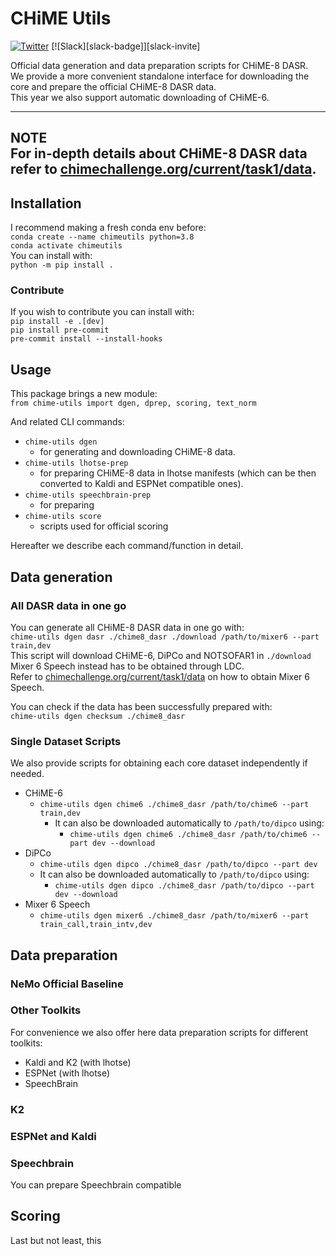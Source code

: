 # CHiME Utils

[![Twitter](https://img.shields.io/twitter/url/https/twitter.com/chimechallenge.svg?style=social&label=Follow%20%40chimechallenge)](https://twitter.com/chimechallenge)
[![Slack][slack-badge]][slack-invite]

Official data generation and data preparation scripts for CHiME-8 DASR. <br>
We provide a more convenient standalone interface for downloading the core and prepare the official CHiME-8 DASR data. <br> 
This year we also support automatic downloading of CHiME-6. <br>

---
**NOTE** <br>
For in-depth details about CHiME-8 DASR data refer to [chimechallenge.org/current/task1/data](https://www.chimechallenge.org/current/task1/data).
---

## Installation

I recommend making a fresh conda env before: <br>
`conda create --name chimeutils python=3.8` <br>
`conda activate chimeutils` <br>
You can install with: <br>
`python -m pip install .`

### Contribute

If you wish to contribute you can install with: <br>
`pip install -e .[dev]` <br>
`pip install pre-commit` <br>
`pre-commit install --install-hooks`

## Usage 

This package brings a new module: <br>
`from chime-utils import dgen, dprep, scoring, text_norm`

And related CLI commands: <br>
- `chime-utils dgen` <br>
    - for generating and downloading CHiME-8 data.
- `chime-utils lhotse-prep` <br>
    - for preparing CHiME-8 data in lhotse manifests (which can be then converted to Kaldi and ESPNet compatible ones).
- `chime-utils speechbrain-prep` <br>
    - for preparing 
- `chime-utils score` <br>
    - scripts used for official scoring

Hereafter we describe each command/function in detail. 

## Data generation

### All DASR data in one go

You can generate all CHiME-8 DASR data in one go with: <br>
`chime-utils dgen dasr ./chime8_dasr ./download /path/to/mixer6 --part train,dev` <br>
This script will download CHiME-6, DiPCo and NOTSOFAR1 in `./download` <br>
Mixer 6 Speech instead has to be obtained through LDC. <br>
Refer to [chimechallenge.org/current/task1/data](https://www.chimechallenge.org/current/task1/data) on how to obtain Mixer 6 Speech.


You can check if the data has been successfully prepared with: <br>
`chime-utils dgen checksum ./chime8_dasr` 

### Single Dataset Scripts

We also provide scripts for obtaining each core dataset independently if needed.

- CHiME-6
   -  `chime-utils dgen chime6 ./chime8_dasr /path/to/chime6 --part train,dev` 
       - It can also be downloaded automatically to `/path/to/dipco` using:
           - `chime-utils dgen chime6 ./chime8_dasr /path/to/chime6 --part dev --download` 
- DiPCo
    -  `chime-utils dgen dipco ./chime8_dasr /path/to/dipco --part dev` 
    - It can also be downloaded automatically to `/path/to/dipco` using:
      - `chime-utils dgen dipco ./chime8_dasr /path/to/dipco --part dev --download` 
- Mixer 6 Speech
    - `chime-utils dgen mixer6 ./chime8_dasr /path/to/mixer6 --part train_call,train_intv,dev`

    
## Data preparation

### NeMo Official Baseline


### Other Toolkits

For convenience we also offer here data preparation scripts for different toolkits:
- Kaldi and K2 (with lhotse)
- ESPNet (with lhotse)
- SpeechBrain

### K2

### ESPNet and Kaldi


### Speechbrain

You can prepare Speechbrain compatible 




## Scoring

Last but not least, this 


